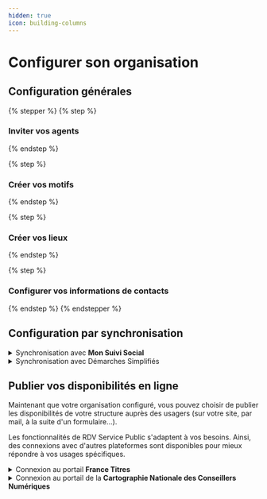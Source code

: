 ```yaml
---
hidden: true
icon: building-columns
---
```


# Configurer son organisation

## Configuration générales&#x20;

{% stepper %}
{% step %}
### **Inviter vos agents**&#x20;


{% endstep %}

{% step %}
### **Créer vos motifs**&#x20;


{% endstep %}

{% step %}
### **Créer vos lieux**&#x20;


{% endstep %}

{% step %}
### **Configurer vos informations de contacts**


{% endstep %}
{% endstepper %}

## Configuration par synchronisation

<details>

<summary>Synchronisation avec <strong>Mon Suivi Social</strong> </summary>



</details>

<details>

<summary>Synchronisation avec Démarches Simplifiés</summary>



</details>

## **Publier vos disponibilités en ligne**&#x20;

Maintenant que votre organisation configuré, vous pouvez choisir de publier les disponibilités de votre structure auprès des usagers (sur votre site, par mail, à la suite d'un formulaire...).&#x20;





Les fonctionnalités de RDV Service Public s'adaptent à vos besoins. Ainsi, des connexions avec d'autres plateformes sont disponibles pour mieux répondre à vos usages spécifiques.

<details>

<summary>Connexion au portail <strong>France Titres</strong> </summary>

Relier vos motifs RDV Service Public au portail France Titres&#x20;

[➡️ Consulter le tutoriel](https://scribehow.com/shared/Configurez_votre_organisation_sur_RDV_Service_Public_DR__Xjgc9TCtSaSmotYxkSguPg)

</details>

<details>

<summary>Connexion au portail de la <strong>Cartographie Nationale des Conseillers Numériques</strong> </summary>

Lorsque la prise de rendez-vous en ligne est activée dans vos motifs sur RDV Service Public, vos disponibilités apparaitront automatiquement sur la [Cartographie](https://www.conseiller-numerique.gouv.fr/).&#x20;

</details>



